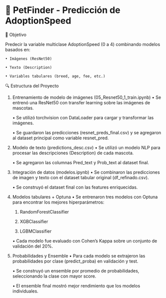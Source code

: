 ﻿# 🐶 PetFinder - Predicción de AdoptionSpeed


🎯 Objetivo

Predecir la variable multiclase AdoptionSpeed (0 a 4) combinando modelos basados en:

    • Imágenes (ResNet50)
      
    • Texto (Description)
      
    • Variables tabulares (breed, age, fee, etc.)


🔍 Estructura del Proyecto

1. Entrenamiento de modelo de imágenes (05_Resnet50_1_train.ipynb)
    • Se entrenó una ResNet50 con transfer learning sobre las imágenes de mascotas.
      
    • Se utilizó torchvision con DataLoader para cargar y transformar las imágenes.
      
    • Se guardaron las predicciones (resnet_preds_final.csv) y se agregaron al dataset principal como variable resnet_pred.

2. Modelo de texto (predictions_desc.csv)
    • Se utilizó un modelo NLP para procesar las descripciones (Description) de cada mascota.
      
    • Se agregaron las columnas Pred_text y Prob_text al dataset final.

3. Integración de datos (modelos.ipynb)
    • Se combinaron las predicciones de imagen y texto con el dataset tabular original (df_refinado.csv).
      
    • Se construyó el dataset final con las features enriquecidas.

4. Modelos tabulares + Optuna
    • Se entrenaron tres modelos con Optuna para encontrar los mejores hiperparámetros:
      
    1. RandomForestClassifier
       
    2. XGBClassifier
       
    3. LGBMClassifier
      
    • Cada modelo fue evaluado con Cohen’s Kappa sobre un conjunto de validación del 20%.

5. Probabilidades y Ensemble
    • Para cada modelo se extrajeron las probabilidades por clase (predict_proba) en validación y test.
      
    • Se construyó un ensemble por promedio de probabilidades, seleccionando la clase con mayor score.
      
    • El ensemble final mostró mejor rendimiento que los modelos individuales.
      
